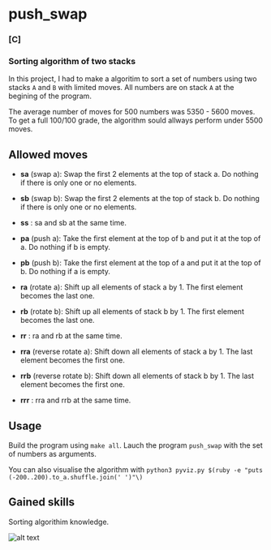 # push_swap

### [C]

### Sorting algorithm of two stacks

In this project, I had to make a algoritim to sort a set of numbers using two stacks `A` and `B` with limited moves. All numbers are on stack `A` at the begining of the program. 

The average number of moves for 500 numbers was 5350 - 5600 moves. To get a full 100/100 grade, the algorithm sould allways perform under 5500 moves.

## Allowed moves

- **sa** (swap a): Swap the first 2 elements at the top of stack a.
Do nothing if there is only one or no elements.

- **sb** (swap b): Swap the first 2 elements at the top of stack b.
Do nothing if there is only one or no elements.

- **ss** : sa and sb at the same time.

- **pa** (push a): Take the first element at the top of b and put it at the top of a.
Do nothing if b is empty.

- **pb** (push b): Take the first element at the top of a and put it at the top of b.
Do nothing if a is empty.

- **ra** (rotate a): Shift up all elements of stack a by 1.
The first element becomes the last one.

- **rb** (rotate b): Shift up all elements of stack b by 1.
The first element becomes the last one.

- **rr** : ra and rb at the same time.

- **rra** (reverse rotate a): Shift down all elements of stack a by 1.
The last element becomes the first one.

- **rrb** (reverse rotate b): Shift down all elements of stack b by 1.
The last element becomes the first one.

- **rrr** : rra and rrb at the same time.

## Usage

Build the program using `make all`. Lauch the program `push_swap` with the set of numbers as arguments.

You can also visualise the algorithm with `python3 pyviz.py $(ruby -e "puts (-200..200).to_a.shuffle.join(' ')"\)`

## Gained skills

Sorting algorithim knowledge.

![alt text](https://i.imgur.com/nJWji6W.png "Final grade 97/100")
